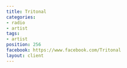 ```yaml
---
title: Tritonal
categories:
- radio
- artist
tags:
- artist
position: 256
facebook: https://www.facebook.com/Tritonal
layout: client
---
```


